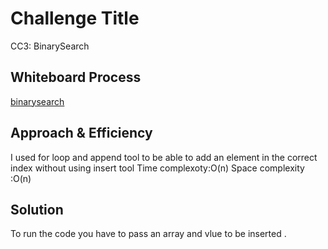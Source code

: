 # Challenge Title
CC3: BinarySearch
## Whiteboard Process
<!-- Embedded whiteboard image -->
[binarysearch](./binarysearch.jpg)

## Approach & Efficiency
<!-- What approach did you take? Why? What is the Big O space/time for this approach? -->
I used for loop and append tool to be able to add an element in the correct index without using insert tool
Time complexoty:O(n)
Space complexity :O(n)

## Solution
<!-- Show how to run your code, and examples of it in action -->
To run the code you have to pass an array and vlue to be inserted .
